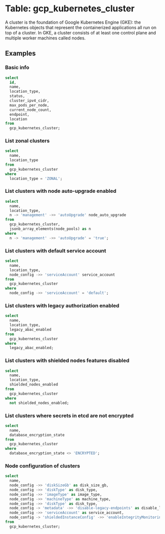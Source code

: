 # Table: gcp_kubernetes_cluster

A cluster is the foundation of Google Kubernetes Engine (GKE): the Kubernetes objects that represent the containerized applications all run on top of a cluster. In GKE, a cluster consists of at least one control plane and multiple worker machines called nodes.

## Examples

### Basic info

```sql
select
  id,
  name,
  location_type,
  status,
  cluster_ipv4_cidr,
  max_pods_per_node,
  current_node_count,
  endpoint,
  location
from
  gcp_kubernetes_cluster;
```


### List zonal clusters

```sql
select
  name,
  location_type
from
  gcp_kubernetes_cluster
where
  location_type = 'ZONAL';
```


### List clusters with node auto-upgrade enabled

```sql
select
  name,
  location_type,
  n -> 'management' ->> 'autoUpgrade' node_auto_upgrade
from
  gcp_kubernetes_cluster,
  jsonb_array_elements(node_pools) as n
where
  n -> 'management' ->> 'autoUpgrade' = 'true';
```


### List clusters with default service account

```sql
select
  name,
  location_type,
  node_config ->> 'serviceAccount' service_account
from
  gcp_kubernetes_cluster
where
  node_config ->> 'serviceAccount' = 'default';
```


### List clusters with legacy authorization enabled

```sql
select
  name,
  location_type,
  legacy_abac_enabled
from
  gcp_kubernetes_cluster
where
  legacy_abac_enabled;
```


### List clusters with shielded nodes features disabled

```sql
select
  name,
  location_type,
  shielded_nodes_enabled
from
  gcp_kubernetes_cluster
where
  not shielded_nodes_enabled;
```


### List clusters where secrets in etcd are not encrypted

```sql
select
  name,
  database_encryption_state
from
  gcp_kubernetes_cluster
where
  database_encryption_state <> 'ENCRYPTED';
```


### Node configuration of clusters

```sql
select
  name,
  node_config ->> 'diskSizeGb' as disk_size_gb,
  node_config ->> 'diskType' as disk_type,
  node_config ->> 'imageType' as image_type,
  node_config ->> 'machineType' as machine_type,
  node_config ->> 'diskType' as disk_type,
  node_config -> 'metadata' ->> 'disable-legacy-endpoints' as disable_legacy_endpoints,
  node_config ->> 'serviceAccount' as service_account,
  node_config -> 'shieldedInstanceConfig' ->> 'enableIntegrityMonitoring' as enable_integrity_monitoring
from
  gcp_kubernetes_cluster;
```
